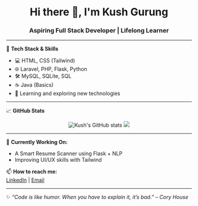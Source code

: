 <h1 align="center">Hi there 👋, I'm Kush Gurung</h1>
<h3 align="center">Aspiring Full Stack Developer | Lifelong Learner</h3>

---

🔧 **Tech Stack & Skills**

- 💻 HTML, CSS (Tailwind)
- 🌐 Laravel, PHP, Flask, Python
- 🛠️ MySQL, SQLite, SQL
- ☕ Java (Basics)
- 🧠 Learning and exploring new technologies

---

📈 **GitHub Stats**

<p align="center">
  <img src="https://github-readme-stats.vercel.app/api?username=KushGrg&show_icons=true&theme=tokyonight" alt="Kush's GitHub stats" />
  <img src="https://github-readme-stats.vercel.app/api/top-langs/?username=KushGrg&layout=compact&theme=tokyonight" />
</p>

---

🌱 **Currently Working On:**
- A Smart Resume Scanner using Flask + NLP
- Improving UI/UX skills with Tailwind

📫 **How to reach me:**  
[LinkedIn](https://www.linkedin.com/in/your-link/) | [Email](mailto:your-email@example.com)

---

✨ *“Code is like humor. When you have to explain it, it’s bad.” – Cory House*

